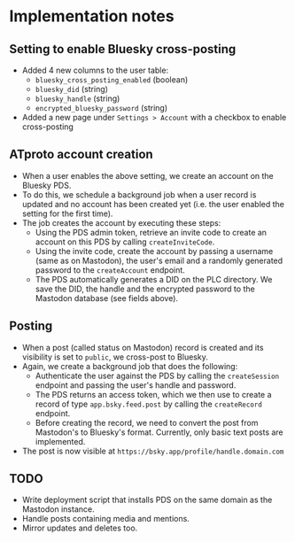# Implementation notes

## Setting to enable Bluesky cross-posting

- Added 4 new columns to the user table:
  - `bluesky_cross_posting_enabled` (boolean)
  - `bluesky_did` (string)
  - `bluesky_handle` (string)
  - `encrypted_bluesky_password` (string)
- Added a new page under `Settings > Account` with a checkbox to enable cross-posting

## ATproto account creation

- When a user enables the above setting, we create an account on the Bluesky PDS.
- To do this, we schedule a background job when a user record is updated and no account has been created yet (i.e. the user enabled the setting for the first time).
- The job creates the account by executing these steps:
  - Using the PDS admin token, retrieve an invite code to create an account on this PDS by calling `createInviteCode`.
  - Using the invite code, create the account by passing a username (same as on Mastodon), the user's email and a randomly generated password to the `createAccount` endpoint.
  - The PDS automatically generates a DID on the PLC directory. We save the DID, the handle and the encrypted password to the Mastodon database (see fields above).

## Posting

- When a post (called status on Mastodon) record is created and its visibility is set to `public`, we cross-post to Bluesky.
- Again, we create a background job that does the following:
  - Authenticate the user against the PDS by calling the `createSession` endpoint and passing the user's handle and password.
  - The PDS returns an access token, which we then use to create a record of type `app.bsky.feed.post` by calling the `createRecord` endpoint.
  - Before creating the record, we need to convert the post from Mastodon's to Bluesky's format. Currently, only basic text posts are implemented.
- The post is now visible at `https://bsky.app/profile/handle.domain.com`

## TODO

- Write deployment script that installs PDS on the same domain as the Mastodon instance.
- Handle posts containing media and mentions.
- Mirror updates and deletes too.
